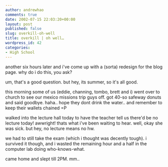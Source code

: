 ```yaml
---
author: andrewhao
comments: true
date: 2002-07-15 22:03:20+00:00
layout: post
published: false
slug: overkill-oh-well
title: overkill | oh well…
wordpress_id: 42
categories:
- High School
---
```


another six hours later and i've come up with a (sorta) redesign for the blog page. why do i do this, you ask?

um, that's a good question. but hey, its summer, so it's all good.

this morning some of us (eddie, channing, tombo, brett and i) went over to church to see our mexico missions trip guys off. got 40-so safeway donuts and said goodbye. haha.. hope they dont drink the water.. and remember to keep their wallets chained =P

walked into the lecture hall today to have the teacher tell us there'd be no lecture today! awwright! thats what i've been waiting to hear. well, okay she was sick. but hey, no lecture means no hw.

we had to still take the exam (which i thought was decently tough). i survived it though, and i wasted the remaining hour and a half in the computer lab doing who-knows-what.

came home and slept till 2PM. mm..

